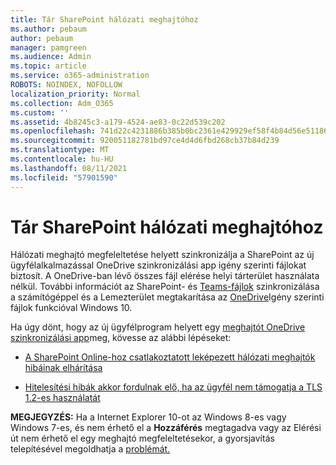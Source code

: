 ```yaml
---
title: Tár SharePoint hálózati meghajtóhoz
ms.author: pebaum
author: pebaum
manager: pamgreen
ms.audience: Admin
ms.topic: article
ms.service: o365-administration
ROBOTS: NOINDEX, NOFOLLOW
localization_priority: Normal
ms.collection: Adm_O365
ms.custom: ''
ms.assetid: 4b8245c3-a179-4524-ae83-0c22d539c202
ms.openlocfilehash: 741d22c4231886b385b0bc2361e429929ef58f4b84d56e51186f129fc5d07921
ms.sourcegitcommit: 920051182781bd97ce4d4d6fbd268cb37b84d239
ms.translationtype: MT
ms.contentlocale: hu-HU
ms.lasthandoff: 08/11/2021
ms.locfileid: "57901590"
---
```

# <a name="map-a-sharepoint-library-to-a-network-drive"></a>Tár SharePoint hálózati meghajtóhoz

Hálózati meghajtó megfeleltetése helyett szinkronizálja a SharePoint az új ügyfélalkalmazással OneDrive szinkronizálási app igény szerinti fájlokat biztosít. A OneDrive-ban lévő összes fájl elérése helyi tárterület használata nélkül. További információt az SharePoint- és [Teams-fájlok](https://support.microsoft.com/office/sync-sharepoint-and-teams-files-with-your-computer-6de9ede8-5b6e-4503-80b2-6190f3354a88) szinkronizálása a számítógéppel és a Lemezterület megtakarítása az [OneDrive](https://support.microsoft.com/office/save-disk-space-with-onedrive-files-on-demand-for-windows-10-0e6860d3-d9f3-4971-b321-7092438fb38e)Igény szerinti fájlok funkcióval Windows 10.

Ha úgy dönt, hogy az új ügyfélprogram helyett egy [meghajtót OneDrive szinkronizálási app](https://support.microsoft.com/office/sync-sharepoint-and-teams-files-with-your-computer-6de9ede8-5b6e-4503-80b2-6190f3354a88)meg, kövesse az alábbi lépéseket:

- [A SharePoint Online-hoz csatlakoztatott leképezett hálózati meghajtók hibáinak elhárítása](https://docs.microsoft.com/sharepoint/support/administration/troubleshoot-mapped-network-drives)

- [Hitelesítési hibák akkor fordulnak elő, ha az ügyfél nem támogatja a TLS 1.2-es használatát](https://docs.microsoft.com/sharepoint/troubleshoot/administration/authentication-errors-tls12-support#network-drive-mapped-to-a-sharepoint-library)  

**MEGJEGYZÉS:** Ha a Internet Explorer 10-ot az Windows 8-es vagy Windows 7-es, és  nem érhető el a **Hozzáférés** megtagadva vagy az Elérési út nem érhető el egy meghajtó megfeleltetésekor, a gyorsjavítás telepítésével megoldhatja a [problémát.](https://support.microsoft.com/topic/error-when-you-open-a-sharepoint-document-library-in-windows-explorer-or-map-a-network-drive-to-the-library-after-you-install-internet-explorer-10-96e640ba-059f-9b09-bb91-2a0319ee8b1d)